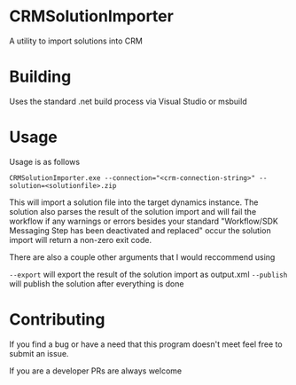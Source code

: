 # CRMSolutionImporter
A utility to import solutions into CRM

# Building
Uses the standard .net build process via Visual Studio or msbuild

# Usage

Usage is as follows

```
CRMSolutionImporter.exe --connection="<crm-connection-string>" --solution=<solutionfile>.zip
```

This will import a solution file into the target dynamics instance. The solution also parses the result of the solution import
and will fail the workflow if any warnings or errors besides your standard "Workflow/SDK Messaging Step has been deactivated and replaced"
occur the solution import will return a non-zero exit code.

There are also a couple other arguments that I would reccommend using

`--export` will export the result of the solution import as output.xml
`--publish` will publish the solution after everything is done

# Contributing
If you find a bug or have a need that this program doesn't meet feel free to submit an issue.

If you are a developer PRs are always welcome
